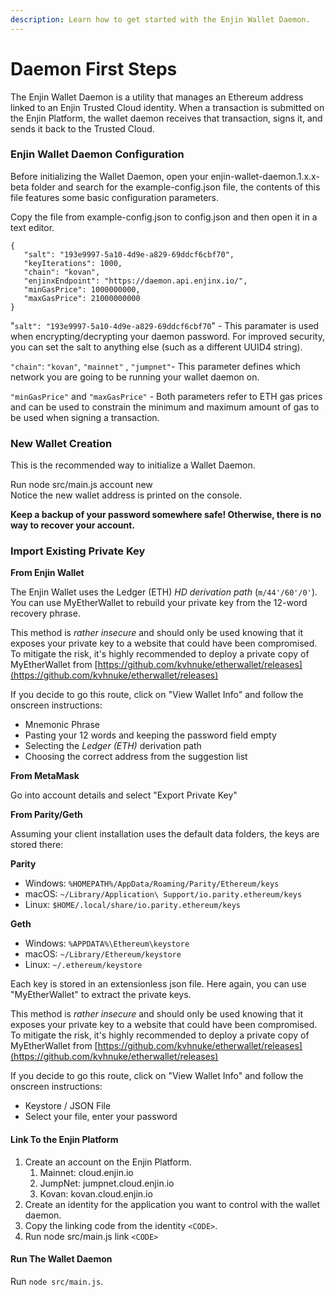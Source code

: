 ```yaml
---
description: Learn how to get started with the Enjin Wallet Daemon.
---
```


# Daemon First Steps

The Enjin Wallet Daemon is a utility that manages an Ethereum address linked to an Enjin Trusted Cloud identity. When a transaction is submitted on the Enjin Platform, the wallet daemon receives that transaction, signs it, and sends it back to the Trusted Cloud.

### Enjin Wallet Daemon Configuration

Before initializing the Wallet Daemon, open your enjin-wallet-daemon.1.x.x-beta folder and search for the example-config.json file, the contents of this file features some basic configuration parameters.

Copy the file from example-config.json to config.json and then open it in a text editor.

```text
{
   "salt": "193e9997-5a10-4d9e-a829-69ddcf6cbf70",
   "keyIterations": 1000,
   "chain": "kovan",
   "enjinxEndpoint": "https://daemon.api.enjinx.io/",
   "minGasPrice": 1000000000,
   "maxGasPrice": 21000000000
}
```

"`salt": "193e9997-5a10-4d9e-a829-69ddcf6cbf70`" - This paramater is used when encrypting/decrypting your daemon password. For improved security, you can set the salt to anything else \(such as a different UUID4 string\).

`"chain"`: `"kovan"`, `"mainnet"` , `"jumpnet"`- This parameter defines which network you are going to be running your wallet daemon on.

`"minGasPrice"` and `"maxGasPrice"` - Both parameters refer to ETH gas prices and can be used to constrain the minimum and maximum amount of gas to be used when signing a transaction.

### New Wallet Creation

This is the recommended way to initialize a Wallet Daemon.

Run node src/main.js account new  
Notice the new wallet address is printed on the console.

**Keep a backup of your password somewhere safe! Otherwise, there is no way to recover your account.**

### Import Existing Private Key

**From Enjin Wallet**

The Enjin Wallet uses the Ledger \(ETH\) _HD derivation path_ \(`m/44'/60'/0'`\). You can use MyEtherWallet to rebuild your private key from the 12-word recovery phrase.

This method is _rather insecure_ and should only be used knowing that it exposes your private key to a website that could have been compromised. To mitigate the risk, it's highly recommended to deploy a private copy of MyEtherWallet from [https://github.com/kvhnuke/etherwallet/releases](https://github.com/kvhnuke/etherwallet/releases)

If you decide to go this route, click on "View Wallet Info" and follow the onscreen instructions:

* Mnemonic Phrase
* Pasting your 12 words and keeping the password field empty
* Selecting the _Ledger \(ETH\)_ derivation path
* Choosing the correct address from the suggestion list

**From MetaMask**

Go into account details and select "Export Private Key"

**From Parity/Geth**

Assuming your client installation uses the default data folders, the keys are stored there:

**Parity**

* Windows: `%HOMEPATH%/AppData/Roaming/Parity/Ethereum/keys`
* macOS: `~/Library/Application\ Support/io.parity.ethereum/keys`
* Linux: `$HOME/.local/share/io.parity.ethereum/keys`

**Geth**

* Windows: `%APPDATA%\Ethereum\keystore`
* macOS: `~/Library/Ethereum/keystore`
* Linux: `~/.ethereum/keystore`

Each key is stored in an extensionless json file. Here again, you can use "MyEtherWallet" to extract the private keys.

This method is _rather insecure_ and should only be used knowing that it exposes your private key to a website that could have been compromised. To mitigate the risk, it's highly recommended to deploy a private copy of MyEtherWallet from [https://github.com/kvhnuke/etherwallet/releases](https://github.com/kvhnuke/etherwallet/releases)

If you decide to go this route, click on "View Wallet Info" and follow the onscreen instructions:

* Keystore / JSON File
* Select your file, enter your password

#### Link To the Enjin Platform

1. Create an account on the Enjin Platform.
   1. Mainnet: cloud.enjin.io
   2. JumpNet: jumpnet.cloud.enjin.io
   3. Kovan: kovan.cloud.enjin.io
2. Create an identity for the application you want to control with the wallet daemon.
3. Copy the linking code from the identity `<CODE>`.
4. Run node src/main.js link `<CODE>`

#### Run The Wallet Daemon

Run `node src/main.js`.

